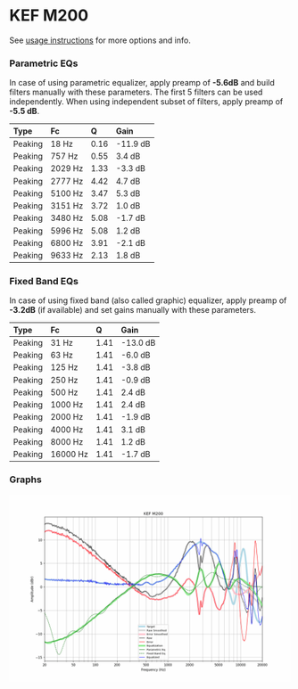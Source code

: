 # KEF M200
See [usage instructions](https://github.com/jaakkopasanen/AutoEq#usage) for more options and info.

### Parametric EQs
In case of using parametric equalizer, apply preamp of **-5.6dB** and build filters manually
with these parameters. The first 5 filters can be used independently.
When using independent subset of filters, apply preamp of **-5.5 dB**.

| Type    | Fc      |    Q | Gain     |
|:--------|:--------|:-----|:---------|
| Peaking | 18 Hz   | 0.16 | -11.9 dB |
| Peaking | 757 Hz  | 0.55 | 3.4 dB   |
| Peaking | 2029 Hz | 1.33 | -3.3 dB  |
| Peaking | 2777 Hz | 4.42 | 4.7 dB   |
| Peaking | 5100 Hz | 3.47 | 5.3 dB   |
| Peaking | 3151 Hz | 3.72 | 1.0 dB   |
| Peaking | 3480 Hz | 5.08 | -1.7 dB  |
| Peaking | 5996 Hz | 5.08 | 1.2 dB   |
| Peaking | 6800 Hz | 3.91 | -2.1 dB  |
| Peaking | 9633 Hz | 2.13 | 1.8 dB   |

### Fixed Band EQs
In case of using fixed band (also called graphic) equalizer, apply preamp of **-3.2dB**
(if available) and set gains manually with these parameters.

| Type    | Fc       |    Q | Gain     |
|:--------|:---------|:-----|:---------|
| Peaking | 31 Hz    | 1.41 | -13.0 dB |
| Peaking | 63 Hz    | 1.41 | -6.0 dB  |
| Peaking | 125 Hz   | 1.41 | -3.8 dB  |
| Peaking | 250 Hz   | 1.41 | -0.9 dB  |
| Peaking | 500 Hz   | 1.41 | 2.4 dB   |
| Peaking | 1000 Hz  | 1.41 | 2.4 dB   |
| Peaking | 2000 Hz  | 1.41 | -1.9 dB  |
| Peaking | 4000 Hz  | 1.41 | 3.1 dB   |
| Peaking | 8000 Hz  | 1.41 | 1.2 dB   |
| Peaking | 16000 Hz | 1.41 | -1.7 dB  |

### Graphs
![](./KEF%20M200.png)